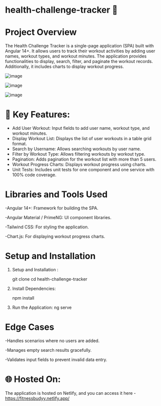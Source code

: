 # health-challenge-tracker  💪

# Project Overview

The Health Challenge Tracker is a single-page application (SPA) built with Angular 14+. It allows users to track their workout activities by adding user names, workout types, and workout minutes. The application provides functionalities to display, search, filter, and paginate the workout records. Additionally, it includes charts to display workout progress. 

![image](https://github.com/user-attachments/assets/752ddf9c-4e0f-44c3-a72e-da5aefde8c0a)

![image](https://github.com/user-attachments/assets/3d232bc3-c29b-4c0a-9210-10e01293d418)

![image](https://github.com/user-attachments/assets/c19651ca-73b3-4dbf-b3ff-17d492db257d)




# 🌟 Key Features:

- Add User Workout: Input fields to add user name, workout type, and workout minutes.
- Display Workout List: Displays the list of user workouts in a table grid format.
- Search by Username: Allows searching workouts by user name.
- Filter by Workout Type: Allows filtering workouts by workout type.
- Pagination: Adds pagination for the workout list with more than 5 users.
- Workout Progress Charts: Displays workout progress using charts.
- Unit Tests: Includes unit tests for one component and one service with 100% code coverage.

# Libraries and Tools Used

-Angular 14+: Framework for building the SPA.

-Angular Material / PrimeNG: UI component libraries.

-Tailwind CSS: For styling the application.

-Chart.js: For displaying workout progress charts.

# Setup and Installation
1. Setup and Installation :
   
   git clone <repository-url>
   cd health-challenge-tracker
   
2. Install Dependencies:
   
    npm install
   
3. Run the Application:
    ng serve

# Edge Cases

-Handles scenarios where no users are added.

-Manages empty search results gracefully.

-Validates input fields to prevent invalid data entry.

# 🌐 Hosted On:
The application is hosted on Netlify, and you can access it here - 
https://fitnessbudyy.netlify.app/
